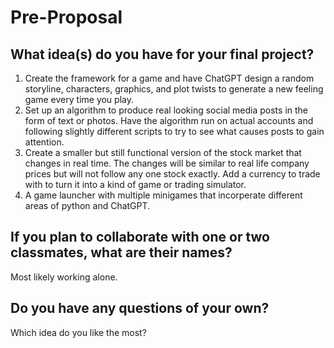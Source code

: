 # Pre-Proposal
## What idea(s) do you have for your final project?

1. Create the framework for a game and have ChatGPT design a random storyline, characters, graphics, and plot twists to generate a new feeling game every time you play.
2. Set up an algorithm to produce real looking social media posts in the form of text or photos. Have the algorithm run on actual accounts and following slightly different scripts to try to see what causes posts to gain attention.
3. Create a smaller but still functional version of the stock market that changes in real time. The changes will be similar to real life company prices but will not follow any one stock exactly. Add a currency to trade with to turn it into a kind of game or trading simulator.
4. A game launcher with multiple minigames that incorperate different areas of python and ChatGPT.

## If you plan to collaborate with one or two classmates, what are their names?

Most likely working alone.

## Do you have any questions of your own?

Which idea do you like the most?
